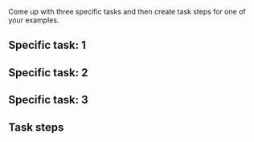 Come up with three specific tasks and then create task steps for one of your examples.

## Specific task: 1

## Specific task: 2

## Specific task: 3

## Task steps